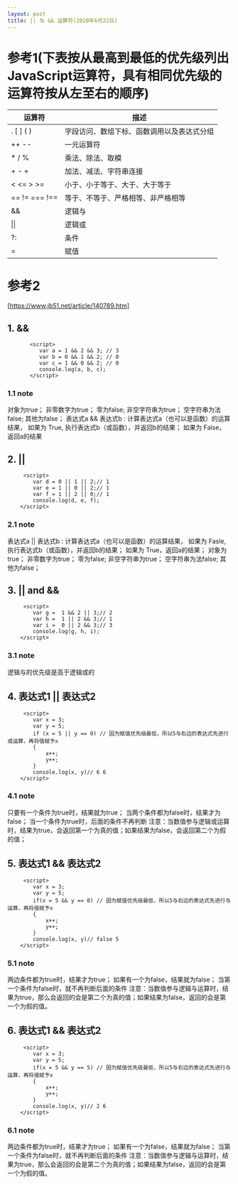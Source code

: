 ```yaml
---
layout: post
title: || 与 && 运算符(2020年6月22日)
---
```

# 参考1(下表按从最高到最低的优先级列出JavaScript运算符，具有相同优先级的运算符按从左至右的顺序)
| 运算符    | 描述 |
| -------- | -------- | 
| .  [ ] ( )    | 字段访问、数组下标、函数调用以及表达式分组     | 
| ++ --    | 一元运算符   | 
| * / %   | 乘法、除法、取模     | 
| + - +    | 加法、减法、字符串连接     | 
| < <= > >=  | 小于、小于等于、大于、大于等于     | 
| == != === !==    | 等于、不等于、严格相等、非严格相等     |
| &&   | 逻辑与    | 
| \|\|   | 逻辑或    | 
| ?:   | 条件    | 
| =   | 赋值     | 

# 参考2
[https://www.jb51.net/article/140789.htm]
## 1. &&

```
       <script>
          var a = 1 && 2 && 3; // 3 
          var b = 0 && 1 && 2; // 0
          var c = 1 && 0 && 2; // 0
          console.log(a, b, c);
       </script>
```
### 1.1 note
对象为true；
非零数字为true；
零为false;
非空字符串为true；
空字符串为法false;
其他为false；
表达式a && 表达式b :  计算表达式a（也可以是函数）的运算结果，
如果为 True, 执行表达式b（或函数），并返回b的结果；
如果为 False，返回a的结果
## 2. ||

```
     <script>
        var d = 0 || 1 || 2;// 1
        var e = 1 || 0 || 2;// 1
        var f = 1 || 2 || 0;// 1
        console.log(d, e, f);
    </script>
```
### 2.1 note
表达式a || 表达式b :   计算表达式a（也可以是函数）的运算结果，
如果为 Fasle, 执行表达式b（或函数），并返回b的结果；
如果为 True，返回a的结果；
对象为true；
非零数字为true；
零为false;
非空字符串为true；
空字符串为法false;
其他为false；

## 3. || and &&
```
     <script>
        var g =  1 && 2 || 3;// 2
        var h =  1 || 2 && 3;// 1
        var i =  0 || 2 && 3;// 3
        console.log(g, h, i);
    </script>
```
### 3.1 note
逻辑与的优先级是高于逻辑或的

## 4.  表达式1 || 表达式2
```
     <script>
        var x = 3;  
        var y = 5;  
        if (x = 5 || y == 0) // 因为赋值优先级最低，所以5与右边的表达式先进行或运算，再将值赋予x
        {  
            x++;   
            y++;
        }
        console.log(x, y)// 6 6
    </script>
```
### 4.1 note
只要有一个条件为true时，结果就为true；
当两个条件都为false时，结果才为false；
当一个条件为true时，后面的条件不再判断
注意：当数值参与逻辑或运算时，结果为true，会返回第一个为真的值；如果结果为false，会返回第二个为假的值；

## 5.  表达式1 && 表达式2
```
     <script>
        var x = 3;  
        var y = 5;  
        if(x = 5 && y == 0) // 因为赋值优先级最低，所以5与右边的表达式先进行与运算，再将值赋予x
        {  
            x++;  
            y++;
        }
        console.log(x, y)// false 5
    </script>
```
### 5.1 note
两边条件都为true时，结果才为true；
如果有一个为false，结果就为false；
当第一个条件为false时，就不再判断后面的条件
注意：当数值参与逻辑与运算时，结果为true，那么会返回的会是第二个为真的值；如果结果为false，返回的会是第一个为假的值。

## 6.  表达式1 && 表达式2
```
     <script>
        var x = 3;  
        var y = 5;  
        if(x = 5 && y == 5) // 因为赋值优先级最低，所以5与右边的表达式先进行与运算，再将值赋予x
        {  
            x++;  
            y++;
        }
        console.log(x, y)// 2 6
    </script>
```
### 6.1 note
两边条件都为true时，结果才为true；
如果有一个为false，结果就为false；
当第一个条件为false时，就不再判断后面的条件
注意：当数值参与逻辑与运算时，结果为true，那么会返回的会是第二个为真的值；如果结果为false，返回的会是第一个为假的值。

